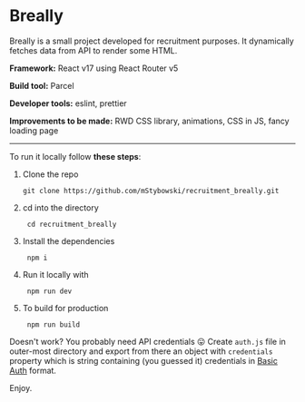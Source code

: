 # Breally

Breally is a small project developed for recruitment purposes. It dynamically fetches data from API to render some HTML.

**Framework:** React v17 using React Router v5

**Build tool:** Parcel

**Developer tools:** eslint, prettier

**Improvements to be made:** RWD CSS library, animations, CSS in JS, fancy loading page

___

 To run it locally follow **these steps**:

 1. Clone the repo

        git clone https://github.com/mStybowski/recruitment_breally.git

2. cd into the directory

        cd recruitment_breally

3. Install the dependencies

        npm i

4. Run it locally with

        npm run dev

5. To build for production

        npm run build

Doesn't work? You probably need API credentials 😛 Create `auth.js` file in outer-most directory and export from there an object with `credentials` property which is string containing (you guessed it) credentials in [Basic Auth](https://en.wikipedia.org/wiki/Basic_access_authentication) format. 

Enjoy.


